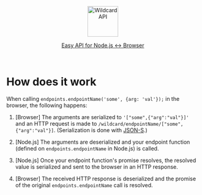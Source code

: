 <!---






    WARNING, READ THIS.
    This is a computed file. Do not edit.
    Edit `/docs/how-does-it-work.template.md` instead.












    WARNING, READ THIS.
    This is a computed file. Do not edit.
    Edit `/docs/how-does-it-work.template.md` instead.












    WARNING, READ THIS.
    This is a computed file. Do not edit.
    Edit `/docs/how-does-it-work.template.md` instead.












    WARNING, READ THIS.
    This is a computed file. Do not edit.
    Edit `/docs/how-does-it-work.template.md` instead.












    WARNING, READ THIS.
    This is a computed file. Do not edit.
    Edit `/docs/how-does-it-work.template.md` instead.






-->
<a href="/../../#readme">
  <p align="center">
    <img src="https://github.com/brillout/wildcard-api/raw/master/docs/images/logo-with-text.svg?sanitize=true" height=80 alt="Wildcard API"/>
  </p>
  <p align="center">Easy API for Node.js <-> Browser</p>
</a>
&nbsp;

# How does it work

When calling `endpoints.endpointName('some', {arg: 'val'});` in the browser, the following happens:

1. [Browser]
   The arguments are serialized to `'["some",{"arg":"val"}]'`
   and an HTTP request is made to `/wildcard/endpointName/["some",{"arg":"val"}]`.
   (Serialization is done with [JSON-S](https://github.com/brillout/json-s).)

2. [Node.js]
   The arguments are deserialized
   and your endpoint function (defined on `endpoints.endpointName` in Node.js) is called.

3. [Node.js]
   Once your endpoint function's promise resolves,
   the resolved value is serialized and sent to the browser in an HTTP response.

5. [Browser]
   The received HTTP response is deserialized and the promise of the original `endpoints.endpointName` call is resolved.

<!---






    WARNING, READ THIS.
    This is a computed file. Do not edit.
    Edit `/docs/how-does-it-work.template.md` instead.












    WARNING, READ THIS.
    This is a computed file. Do not edit.
    Edit `/docs/how-does-it-work.template.md` instead.












    WARNING, READ THIS.
    This is a computed file. Do not edit.
    Edit `/docs/how-does-it-work.template.md` instead.












    WARNING, READ THIS.
    This is a computed file. Do not edit.
    Edit `/docs/how-does-it-work.template.md` instead.












    WARNING, READ THIS.
    This is a computed file. Do not edit.
    Edit `/docs/how-does-it-work.template.md` instead.






-->
